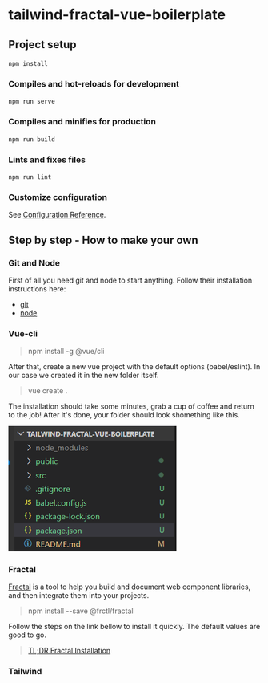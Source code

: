 # tailwind-fractal-vue-boilerplate

## Project setup
```
npm install
```

### Compiles and hot-reloads for development
```
npm run serve
```

### Compiles and minifies for production
```
npm run build
```

### Lints and fixes files
```
npm run lint
```

### Customize configuration
See [Configuration Reference](https://cli.vuejs.org/config/).


## Step by step - How to make your own

### Git and Node

First of all you need git and node to start anything. Follow their installation instructions here: 

- [git](https://git-scm.com/downloads)
- [node](https://nodejs.org/en/download/)


### Vue-cli

> npm install -g @vue/cli

After that, create a new vue project with the default options (babel/eslint). In our case we created it in the new folder itself.

> vue create .

The installation should take some minutes, grab a cup of coffee and return to the job! After it's done, your folder should look shomething like this.

![Vue Cli](/Documentation/vue-cli.png)



### Fractal

[Fractal](https://fractal.build/guide/installation.html#installing-fractal-in-your-project) is a tool to help you build and document web component libraries, and then integrate them into your projects.

> npm install --save @frctl/fractal

Follow the steps on the link bellow to install it quickly. The default values are good to go.

> [TL;DR Fractal Installation](https://fractal.build/guide/getting-started.html#the-tl-dr-method)


### Tailwind
